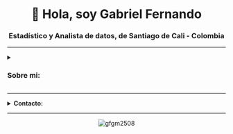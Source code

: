 <h1 align="center">👋 Hola, soy Gabriel Fernando</h1>
<h3 align="center">Estadístico y Analista de datos, de Santiago de Cali - Colombia</h3>

<hr />
<details>
  <summary><h3> Sobre mi: </h3></summary>
    <br />
    Soy profesional de Estadística de la Universidad del Valle con estudios en ciencia de datos. Tengo más de 20 años de experiencia en el campo del análisis de datos, en diversos sectores de la economía, como el de salud y consumo masivo, tanto en lo público como en lo privado, asumiendo roles desde analista de datos hasta jefe de oficina o equipo de trabajo.
    <br />    
    Actualmente desempeño el cargo de profesional en estadística del área Sistema de Indicadores Sociales, SIS, perteneciente a la Subdirección Integral de Desarrollo del Departamento Administrativo de Planeación Distrital.
    <br />    
    Adicionalmente, he colaborado en carácter de analista de datos independiente con varios estudios de mercado de firmas prestantes como FANALCA, MindLab y Sfera, es los que logré realizar estudios descriptivos hasta llegar a implementar algunos modelos de machine learning, como árboles de decisión.
    <br />    
    Tengo conocmiento en diversos aplicativos necesarios para el procesamiento y análisis de datos, como: Excel, IBM SPSS, Python, además de MySQL.
    <br />    
</details>

<hr />
<details>
  <summary><strong> Contacto: </strong></summary>
  <div align="left">
    <a href="https://www.linkedin.com/in/gabriel-fernando-guti%C3%A9rrez-medina-b1901344/">
      <img src="https://github.com/MikeCodesDotNET/ColoredBadges/raw/master/svg/social/linkedin.svg" alt="linkedin" style="max-width: 100%;">
    </a>
  </div>
</details>

<hr />
<p align="center"> <img src="https://komarev.com/ghpvc/?username=gfgm2508&label=Profile%20views&color=0e75b6&style=flat" alt="gfgm2508" /> </p>

<!-- 
**gfgm2508/gfgm2508** is a ✨ _special_ ✨ repository because its `README.md` (this file) appears on your GitHub profile. 
-->
